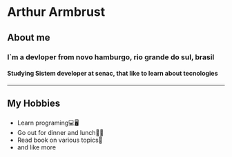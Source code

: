 # Arthur Armbrust

## About me

### I`m a devloper from novo hamburgo, rio grande do sul, brasil

#### Studying Sistem developer at senac, that like to learn about tecnologies 
-------------------------------------------------------------------------------
## My Hobbies

### 
- Learn programing💻🖥️
- Go out for dinner and lunch🍕🍔
- Read book on various topics📖
- and like more


